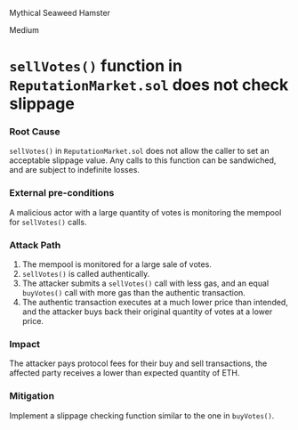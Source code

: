Mythical Seaweed Hamster

Medium

# `sellVotes()` function in `ReputationMarket.sol` does not check slippage

### Root Cause

`sellVotes()` in `ReputationMarket.sol` does not allow the caller to set an acceptable slippage value. Any calls to this function can be sandwiched, and are subject to indefinite losses.

### External pre-conditions

A malicious actor with a large quantity of votes is monitoring the mempool for `sellVotes()` calls.

### Attack Path

1. The mempool is monitored for a large sale of votes.
2. `sellVotes()` is called authentically.
3. The attacker submits a `sellVotes()` call with less gas, and an equal `buyVotes()` call with more gas than the authentic transaction.
4. The authentic transaction executes at a much lower price than intended, and the attacker buys back their original quantity of votes at a lower price.

### Impact

The attacker pays protocol fees for their buy and sell transactions, the affected party receives a lower than expected quantity of ETH.

### Mitigation

Implement a slippage checking function similar to the one in `buyVotes()`.
